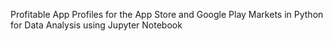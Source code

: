 Profitable App Profiles for the App Store and Google Play Markets in Python for Data Analysis using Jupyter Notebook

